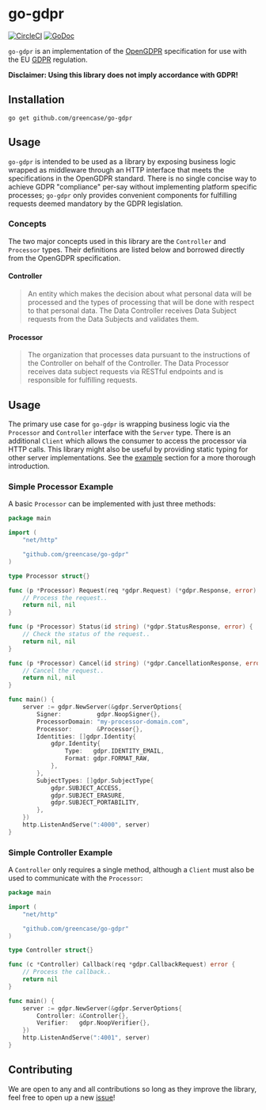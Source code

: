 # go-gdpr
[![CircleCI](https://circleci.com/gh/greencase/go-gdpr/tree/master.svg?style=svg)](https://circleci.com/gh/greencase/go-gdpr/tree/master)
[![GoDoc](https://godoc.org/github.com/greencase/go-gdpr?status.svg)](https://godoc.org/github.com/greencase/go-gdpr)

`go-gdpr` is an implementation of the [OpenGDPR](https://www.opengdpr.org) specification for use with the EU [GDPR](https://www.eugdpr.org/) regulation. 

**Disclaimer: Using this library does not imply accordance with GDPR!**

## Installation


    go get github.com/greencase/go-gdpr


## Usage

`go-gdpr` is intended to be used as a library by exposing business logic wrapped as middleware through an HTTP interface that meets the specifications in the OpenGDPR standard. There is no single concise way to achieve GDPR "compliance" per-say without implementing platform specific processes; `go-gdpr` only provides convenient components for fulfilling requests deemed mandatory by the GDPR legislation.


### Concepts

The two major concepts used in this library are the  `Controller` and `Processor` types. Their definitions are listed below and borrowed directly from the OpenGDPR specification.

#### Controller

> An entity which makes the decision about what personal data  will be processed and the types of processing that will be done with respect to that personal data. The Data Controller receives Data Subject requests from the Data Subjects and validates them. 

#### Processor

> The organization that processes data pursuant to the instructions of the Controller on behalf of the Controller. The Data Processor receives data subject requests via RESTful endpoints and is responsible for fulfilling requests.

## Usage

The primary use case for `go-gdpr` is wrapping business logic via the `Processor` and `Controller` interface with the `Server` type. There is an additional `Client` which allows the consumer to access the processor via HTTP calls. This library might also be useful by providing static typing for other server implementations. See the [example](https://github.com/greencase/go-gdpr/tree/master/example) section for a more thorough introduction.

### Simple Processor Example

A basic `Processor` can be implemented with just three methods:

```go
package main

import (
	"net/http"

	"github.com/greencase/go-gdpr"
)

type Processor struct{}

func (p *Processor) Request(req *gdpr.Request) (*gdpr.Response, error) {
	// Process the request..
	return nil, nil
}

func (p *Processor) Status(id string) (*gdpr.StatusResponse, error) {
	// Check the status of the request..
	return nil, nil
}

func (p *Processor) Cancel(id string) (*gdpr.CancellationResponse, error) {
	// Cancel the request..
	return nil, nil
}

func main() {
	server := gdpr.NewServer(&gdpr.ServerOptions{
		Signer:          gdpr.NoopSigner{},
		ProcessorDomain: "my-processor-domain.com",
		Processor:       &Processor{},
		Identities: []gdpr.Identity{
			gdpr.Identity{
				Type:   gdpr.IDENTITY_EMAIL,
				Format: gdpr.FORMAT_RAW,
			},
		},
		SubjectTypes: []gdpr.SubjectType{
			gdpr.SUBJECT_ACCESS,
			gdpr.SUBJECT_ERASURE,
			gdpr.SUBJECT_PORTABILITY,
		},
	})
	http.ListenAndServe(":4000", server)
}
```

### Simple Controller Example

A `Controller` only requires a single method, although a `Client` must also be used to communicate with the `Processor`:

```go
package main

import (
	"net/http"

	"github.com/greencase/go-gdpr"
)

type Controller struct{}

func (c *Controller) Callback(req *gdpr.CallbackRequest) error {
	// Process the callback..
	return nil
}

func main() {
	server := gdpr.NewServer(&gdpr.ServerOptions{
		Controller: &Controller{},
		Verifier:   gdpr.NoopVerifier{},
	})
	http.ListenAndServe(":4001", server)
}
```

## Contributing

We are open to any and all contributions so long as they improve the library, feel free to open up a new [issue](https://github.com/greencase/go-gdpr/issues)!



